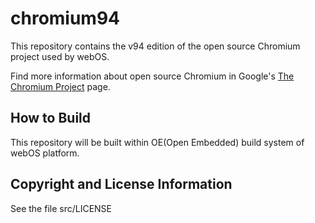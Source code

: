 # chromium94
This repository contains the v94 edition of the open source Chromium project used by webOS.

Find more information about open source Chromium in Google's [The Chromium Project](http://www.chromium.org/developers/design-documents/) page.

## How to Build
This repository will be built within OE(Open Embedded) build system of webOS platform.

## Copyright and License Information
See the file src/LICENSE
